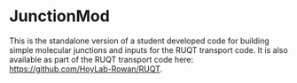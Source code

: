 # JunctionMod
This is the standalone version of a student developed code for building simple molecular junctions and inputs for the RUQT transport code. It is also available as part of the RUQT transport code here: https://github.com/HoyLab-Rowan/RUQT.
